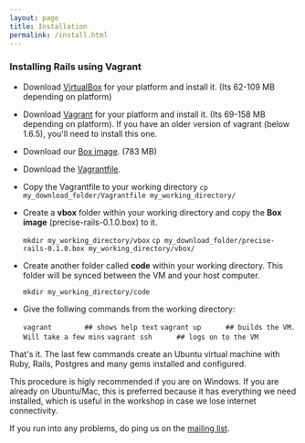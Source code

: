 ```yaml
---
layout: page
title: Installation
permalink: /install.html
---
```


### Installing Rails using Vagrant

- Download [VirtualBox](https://www.virtualbox.org/wiki/Downloads) for your platform and install it. (Its 62-109 MB depending on platform)

- Download [Vagrant](https://www.vagrantup.com/downloads.html) for your platform and install it. (Its 69-158 MB depending on platform). If you have an older version of vagrant (below 1.6.5), you'll need to install this one.

- Download our [Box image](https://www.dropbox.com/s/n8okpqtcekpn1hs/precise-rails-0.1.0.box?dl=0). (783 MB)

- Download the [Vagrantfile](http://chennai-ruby.org/Vagrantfile).

- Copy the Vagrantfile to your working directory
    `cp my_download_folder/Vagrantfile my_working_directory/`

- Create a **vbox** folder within your working directory and copy the **Box image** (precise-rails-0.1.0.box) to it.

    `mkdir my_working_directory/vbox`
    `cp my_download_folder/precise-rails-0.1.0.box my_working_directory/vbox/`

- Create another folder called **code** within your working directory. This folder will be synced between the VM and your host computer.

    `mkdir my_working_directory/code`

- Give the follwing commands from the working directory:

    `vagrant        ## shows help text`
    `vagrant up      ## builds the VM. Will take a few mins`
    `vagrant ssh      ## logs on to the VM`

That's it. The last few commands create an Ubuntu virtual machine with Ruby, Rails, Postgres and many gems installed and configured.

This procedure is higly recommended if you are on Windows. If you are already on Ubuntu/Mac, this is preferred because it has everything we need installed, which is useful in the workshop in case we lose internet connectivity.

If you run into any problems, do ping us on the [mailing list](http://groups.google.com/forum/#!forum/chennairb).
